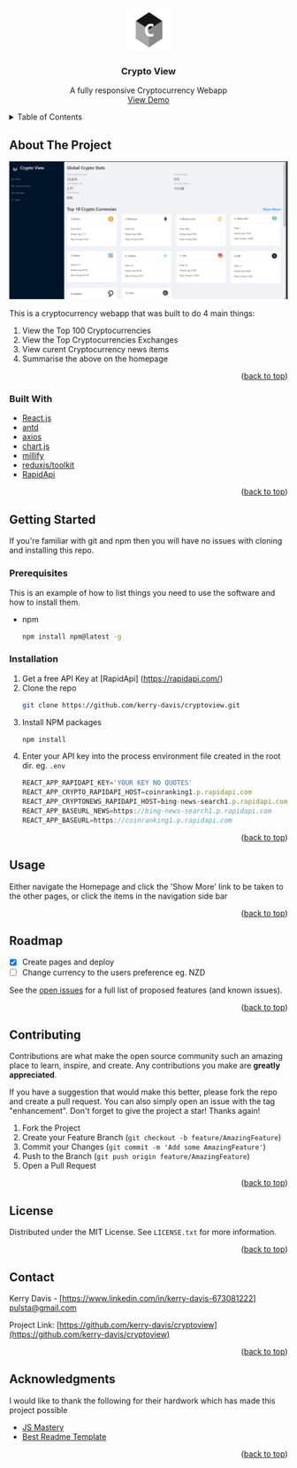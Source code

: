 <div id="top"></div>

<!-- PROJECT LOGO -->
<br />
<div align="center">
  <img src="src/images/cryptoview-logo.png" alt="Logo" width="80" height="80">

  <h3 align="center">Crypto View</h3>

  <p align="center">
    A fully responsive Cryptocurrency Webapp
    <br />
    <a href="https://cryptoviewapp.netlify.app">View Demo</a>
  </p>
</div>



<!-- TABLE OF CONTENTS -->
<details>
  <summary>Table of Contents</summary>
  <ol>
    <li>
      <a href="#about-the-project">About The Project</a>
      <ul>
        <li><a href="#built-with">Built With</a></li>
      </ul>
    </li>
    <li>
      <a href="#getting-started">Getting Started</a>
      <ul>
        <li><a href="#prerequisites">Prerequisites</a></li>
        <li><a href="#installation">Installation</a></li>
      </ul>
    </li>
    <li><a href="#usage">Usage</a></li>
    <li><a href="#roadmap">Roadmap</a></li>
    <li><a href="#contributing">Contributing</a></li>
    <li><a href="#license">License</a></li>
    <li><a href="#contact">Contact</a></li>
    <li><a href="#acknowledgments">Acknowledgments</a></li>
  </ol>
</details>



<!-- ABOUT THE PROJECT -->
## About The Project

[![Product Name Screen Shot][product-screenshot]](https://cryptoviewapp.netlify.app)

This is a cryptocurrency webapp that was built to do 4 main things: 
<ol>
  <li>View the Top 100 Cryptocurrencies</li>
  <li>View the Top Cryptocurrencies Exchanges</li>
  <li>View curent Cryptocurrency news items</li>
  <li>Summarise the above on the homepage</li>
</ol>

<p align="right">(<a href="#top">back to top</a>)</p>

### Built With

* [React.js](https://reactjs.org/)
* [antd](https://ant.design/)
* [axios](https://www.axios.com/)
* [chart.js](https://www.chartjs.org/)
* [millify](https://www.npmjs.com/package/millify)
* [reduxjs/toolkit](https://redux-toolkit.js.org/)
* [RapidApi](https://rapidapi.com/)

<p align="right">(<a href="#top">back to top</a>)</p>

<!-- GETTING STARTED -->
## Getting Started

If you're familiar with git and npm then you will have no issues with cloning and installing this repo.

### Prerequisites

This is an example of how to list things you need to use the software and how to install them.
* npm
  ```sh
  npm install npm@latest -g
  ```

### Installation

1. Get a free API Key at [RapidApi] (https://rapidapi.com/)
2. Clone the repo
   ```sh
   git clone https://github.com/kerry-davis/cryptoview.git
   ```
3. Install NPM packages
   ```sh
   npm install
   ```
4. Enter your API key into the process environment file created in the root dir. eg. `.env`
   ```js
   REACT_APP_RAPIDAPI_KEY='YOUR KEY NO QUOTES'
   REACT_APP_CRYPTO_RAPIDAPI_HOST=coinranking1.p.rapidapi.com
   REACT_APP_CRYPTONEWS_RAPIDAPI_HOST=bing-news-search1.p.rapidapi.com
   REACT_APP_BASEURL_NEWS=https://bing-news-search1.p.rapidapi.com
   REACT_APP_BASEURL=https://coinranking1.p.rapidapi.com
   ```

<p align="right">(<a href="#top">back to top</a>)</p>

<!-- USAGE EXAMPLES -->
## Usage

Either navigate the Homepage and click the 'Show More' link to be taken to the other pages, or click the items in the navigation side bar

<p align="right">(<a href="#top">back to top</a>)</p>



<!-- ROADMAP -->
## Roadmap

- [x] Create pages and deploy
- [ ] Change currency to the users preference eg. NZD

See the [open issues](https://github.com/kerry-davis/cryptoview/issues) for a full list of proposed features (and known issues).

<p align="right">(<a href="#top">back to top</a>)</p>


<!-- CONTRIBUTING -->
## Contributing

Contributions are what make the open source community such an amazing place to learn, inspire, and create. Any contributions you make are **greatly appreciated**.

If you have a suggestion that would make this better, please fork the repo and create a pull request. You can also simply open an issue with the tag "enhancement".
Don't forget to give the project a star! Thanks again!

1. Fork the Project
2. Create your Feature Branch (`git checkout -b feature/AmazingFeature`)
3. Commit your Changes (`git commit -m 'Add some AmazingFeature'`)
4. Push to the Branch (`git push origin feature/AmazingFeature`)
5. Open a Pull Request

<p align="right">(<a href="#top">back to top</a>)</p>



<!-- LICENSE -->
## License

Distributed under the MIT License. See `LICENSE.txt` for more information.

<p align="right">(<a href="#top">back to top</a>)</p>

<!-- CONTACT -->
## Contact

Kerry Davis - [https://www.linkedin.com/in/kerry-davis-673081222] pulsta@gmail.com

Project Link: [https://github.com/kerry-davis/cryptoview](https://github.com/kerry-davis/cryptoview)

<p align="right">(<a href="#top">back to top</a>)</p>

<!-- ACKNOWLEDGMENTS -->
## Acknowledgments

I would like to thank the following for their hardwork which has made this project possible

* [JS Mastery](https://jsmastery.org/)
* [Best Readme Template](https://github.com/othneildrew/Best-README-Template)


<p align="right">(<a href="#top">back to top</a>)</p>


<!-- MARKDOWN LINKS & IMAGES -->
[product-screenshot]: src/images/screenshot.png

